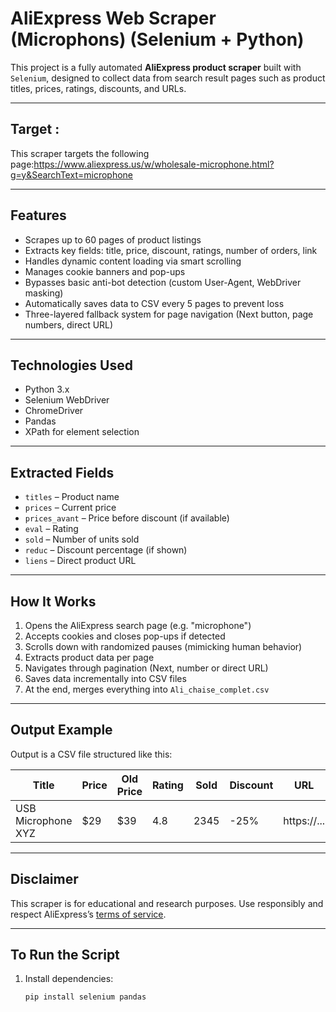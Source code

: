 #  AliExpress Web Scraper (Microphons) (Selenium + Python)

This project is a fully automated **AliExpress product scraper** built with `Selenium`, designed to collect data from search result pages such as product titles, prices, ratings, discounts, and URLs.

---

## Target :
This scraper targets the following page:https://www.aliexpress.us/w/wholesale-microphone.html?g=y&SearchText=microphone

---

##  Features

-  Scrapes up to 60 pages of product listings  
-  Extracts key fields: title, price, discount, ratings, number of orders, link  
-  Handles dynamic content loading via smart scrolling  
-  Manages cookie banners and pop-ups  
-  Bypasses basic anti-bot detection (custom User-Agent, WebDriver masking)  
-  Automatically saves data to CSV every 5 pages to prevent loss  
-  Three-layered fallback system for page navigation (Next button, page numbers, direct URL)

---

##  Technologies Used

- Python 3.x  
- Selenium WebDriver  
- ChromeDriver  
- Pandas  
- XPath for element selection  

---

##  Extracted Fields

- `titles` – Product name  
- `prices` – Current price  
- `prices_avant` – Price before discount (if available)  
- `eval` – Rating  
- `sold` – Number of units sold  
- `reduc` – Discount percentage (if shown)  
- `liens` – Direct product URL  

---

##  How It Works

1. Opens the AliExpress search page (e.g. "microphone")
2. Accepts cookies and closes pop-ups if detected
3. Scrolls down with randomized pauses (mimicking human behavior)
4. Extracts product data per page
5. Navigates through pagination (Next, number or direct URL)
6. Saves data incrementally into CSV files
7. At the end, merges everything into `Ali_chaise_complet.csv`

---

##  Output Example

Output is a CSV file structured like this:

| Title                 | Price | Old Price | Rating | Sold | Discount | URL                        |
|----------------------|-------|-----------|--------|------|----------|-----------------------------|
| USB Microphone XYZ   | $29   | $39       | 4.8    | 2345 | -25%     | https://...                |

---

##  Disclaimer

This scraper is for educational and research purposes. Use responsibly and respect AliExpress’s [terms of service](https://www.aliexpress.com/policies/terms.html).

---

##  To Run the Script

1. Install dependencies:
   ```bash
   pip install selenium pandas
